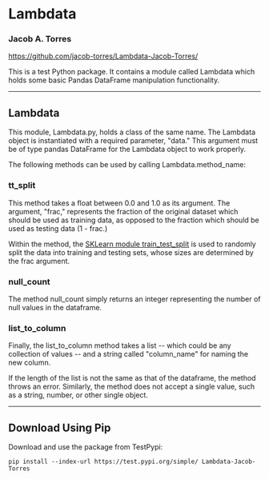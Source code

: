 # Lambdata
### Jacob A. Torres
https://github.com/jacob-torres/Lambdata-Jacob-Torres/

This is a test Python package. It contains a module called Lambdata
which holds some basic Pandas DataFrame manipulation functionality.

---

## Lambdata

This module, Lambdata.py, holds a class of the same name.
The Lambdata object is instantiated with a required parameter, "data."
This argument must be of type pandas DataFrame for the Lambdata object to work properly.

The following methods can be used by calling Lambdata.method_name:

### tt_split

This method takes a float between 0.0 and 1.0 as its argument.
The argument, "frac," represents the fraction of the
original dataset which should be used as training data,
as opposed to the fraction which should be used as testing data (1 - frac.) 

Within the method, the
[SKLearn module train_test_split](https://scikit-learn.org/stable/modules/generated/sklearn.model_selection.train_test_split.html)
is used to randomly split the data into training and testing sets,
whose sizes are determined by the frac argument.

### null_count

The method null_count simply returns an integer representing
the number of null values in the dataframe.

### list_to_column

Finally, the list_to_column method takes a list --
which could be any collection of values --
and a string called "column_name" for naming the new column.

If the length of the list is not the same as that of the dataframe,
the method throws an error. Similarly, the method does not accept a single value,
such as a string, number, or other single object.

---

## Download Using Pip

Download and use the package from TestPypi:

`pip install --index-url https://test.pypi.org/simple/ Lambdata-Jacob-Torres`

